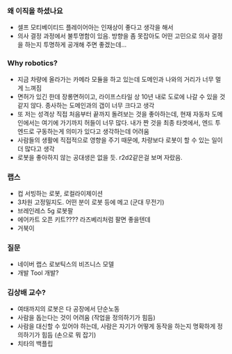 ### 왜 이직을 하셨나요
- 셀프 모티베이티드 플레이어아는 인재상이 좋다고 생각을 해서 
- 의사 결정 과정에서 불투명함이 있음. 방향을 좀 못잡아도 어떤 고민으로 의사 결정을 하는지 투명하게 공개해 주면 좋겠는데...


### Why robotics?
- 지금 차량에 올라가는 카메라 모듈을 하고 있는데 도메인과 나와의 거리가 너무 멀게 느껴짐
- 면허가 있긴 한데 장롱면허이고, 라이프스타일 상 10년 내로 도로에 나갈 수 있을 것 같지 않다. 종사하는 도메인과의 갭이 너무 크다고 생각
- 또 저는 성격상 직접 처음부터 끝까지 돌려보는 것을 좋아하는데, 현재 자동차 도메인에서는 여기에 가기까지 허들이 너무 많다. 내가 짠 것을 최종 타겟에서, 엔드 투 엔드로 구동하는게 의미가 있다고 생각하는데 어려움
- 사람들의 생활에 직접적으로 영향을 주기 때문에, 차량보다 로봇이 할 수 있는 일이 더 많다고 생각
- 로봇을 좋아하지 않는 공대생은 없을 듯. r2d2같은걸 보며 자랐음.


### 랩스
- 컵 서빙하는 로봇, 로컬라이제이션
- 3차원 고정밀지도. 어떤 분이 로봇 등에 메고 (군대 무전기)
- 브레인레스 5g 로봇팔
- 에어카트 오픈 키트???? 라즈베리처럼 팔면 좋을텐데
- 거북이

### 질문
- 네이버 랩스 로보틱스의 비즈니스 모델
- 개발 Tool 개발?


### 김상배 교수?
- 여태까지의 로봇은 다 공장에서 단순노동
- 사람을 돕는다는 것이 어려움 (작업을 정의하기가 힘듬)
- 사람을 대신할 수 있어야 하는데, 사람은 자기가 어떻게 동작을 하는지 명확하게 정의하기가 힘듬 (손으로 뭐 잡기)
- 치타의 백플립